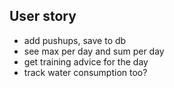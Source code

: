 ## User story

* add pushups, save to db
* see max per day and sum per day
* get training advice for the day
* track water consumption too?
